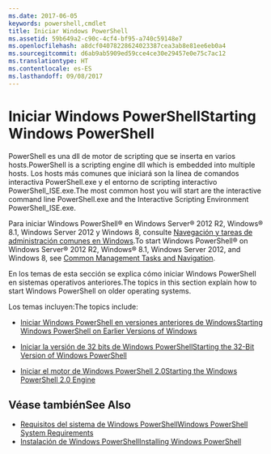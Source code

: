 ```yaml
---
ms.date: 2017-06-05
keywords: powershell,cmdlet
title: Iniciar Windows PowerShell
ms.assetid: 59b649a2-c90c-4cf4-bf95-a740c59148e7
ms.openlocfilehash: a8dcf04078228624023387cea3ab8e81ee6eb0a4
ms.sourcegitcommit: d6ab9ab5909ed59cce4ce30e29457e0e75c7ac12
ms.translationtype: HT
ms.contentlocale: es-ES
ms.lasthandoff: 09/08/2017
---
```

# <a name="starting-windows-powershell"></a><span data-ttu-id="c9fe3-103">Iniciar Windows PowerShell</span><span class="sxs-lookup"><span data-stu-id="c9fe3-103">Starting Windows PowerShell</span></span>
<span data-ttu-id="c9fe3-104">PowerShell es una dll de motor de scripting que se inserta en varios hosts.</span><span class="sxs-lookup"><span data-stu-id="c9fe3-104">PowerShell is a scripting engine dll which is embedded into multiple hosts.</span></span>  <span data-ttu-id="c9fe3-105">Los hosts más comunes que iniciará son la línea de comandos interactiva PowerShell.exe y el entorno de scripting interactivo PowerShell_ISE.exe.</span><span class="sxs-lookup"><span data-stu-id="c9fe3-105">The most common host you will start are the interactive command line PowerShell.exe and the Interactive Scripting Environment PowerShell_ISE.exe.</span></span>  

<span data-ttu-id="c9fe3-106">Para iniciar Windows PowerShell® en Windows Server® 2012 R2, Windows® 8.1, Windows Server 2012 y Windows 8, consulte [Navegación y tareas de administración comunes en Windows](http://technet.microsoft.com/library/hh831491.aspx).</span><span class="sxs-lookup"><span data-stu-id="c9fe3-106">To start Windows PowerShell® on Windows Server® 2012 R2, Windows® 8.1, Windows Server 2012, and Windows 8, see [Common Management Tasks and Navigation](http://technet.microsoft.com/library/hh831491.aspx).</span></span>

<span data-ttu-id="c9fe3-107">En los temas de esta sección se explica cómo iniciar Windows PowerShell en sistemas operativos anteriores.</span><span class="sxs-lookup"><span data-stu-id="c9fe3-107">The topics in this section explain how to start Windows PowerShell on older operating systems.</span></span>

<span data-ttu-id="c9fe3-108">Los temas incluyen:</span><span class="sxs-lookup"><span data-stu-id="c9fe3-108">The topics include:</span></span>

- [<span data-ttu-id="c9fe3-109">Iniciar Windows PowerShell en versiones anteriores de Windows</span><span class="sxs-lookup"><span data-stu-id="c9fe3-109">Starting Windows PowerShell on Earlier Versions of Windows</span></span>](Starting-Windows-PowerShell-on-Earlier-Versions-of-Windows.md)

- [<span data-ttu-id="c9fe3-110">Iniciar la versión de 32 bits de Windows PowerShell</span><span class="sxs-lookup"><span data-stu-id="c9fe3-110">Starting the 32-Bit Version of Windows PowerShell</span></span>](Starting-the-32-Bit-Version-of-Windows-PowerShell.md)

- [<span data-ttu-id="c9fe3-111">Iniciar el motor de Windows PowerShell 2.0</span><span class="sxs-lookup"><span data-stu-id="c9fe3-111">Starting the Windows PowerShell 2.0 Engine</span></span>](Starting-the-Windows-PowerShell-2.0-Engine.md)

## <a name="see-also"></a><span data-ttu-id="c9fe3-112">Véase también</span><span class="sxs-lookup"><span data-stu-id="c9fe3-112">See Also</span></span>
- [<span data-ttu-id="c9fe3-113">Requisitos del sistema de Windows PowerShell</span><span class="sxs-lookup"><span data-stu-id="c9fe3-113">Windows PowerShell System Requirements</span></span>](Windows-PowerShell-System-Requirements.md)
- [<span data-ttu-id="c9fe3-114">Instalación de Windows PowerShell</span><span class="sxs-lookup"><span data-stu-id="c9fe3-114">Installing Windows PowerShell</span></span>](Installing-Windows-PowerShell.md)

